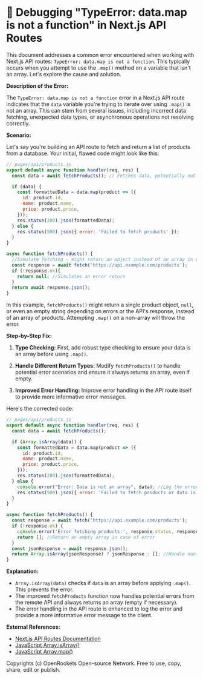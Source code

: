 # 🐞 Debugging "TypeError: data.map is not a function" in Next.js API Routes


This document addresses a common error encountered when working with Next.js API routes: `TypeError: data.map is not a function`. This typically occurs when you attempt to use the `.map()` method on a variable that isn't an array.  Let's explore the cause and solution.

**Description of the Error:**

The `TypeError: data.map is not a function` error in a Next.js API route indicates that the `data` variable you're trying to iterate over using `.map()` is not an array.  This can stem from several issues, including incorrect data fetching, unexpected data types, or asynchronous operations not resolving correctly.

**Scenario:**

Let's say you're building an API route to fetch and return a list of products from a database.  Your initial, flawed code might look like this:

```javascript
// pages/api/products.js
export default async function handler(req, res) {
  const data = await fetchProducts(); // Fetches data, potentially not an array

  if (data) {
    const formattedData = data.map(product => ({
      id: product.id,
      name: product.name,
      price: product.price,
    }));
    res.status(200).json(formattedData);
  } else {
    res.status(500).json({ error: 'Failed to fetch products' });
  }
}

async function fetchProducts() {
  //Simulate fetching - might return an object instead of an array in error cases
  const response = await fetch('https://api.example.com/products');
  if (!response.ok){
    return null; //Simulates an error return
  }
  return await response.json();
}
```

In this example, `fetchProducts()` might return a single product object, `null`, or even an empty string depending on errors or the API's response, instead of an array of products.  Attempting `.map()` on a non-array will throw the error.

**Step-by-Step Fix:**

1. **Type Checking:**  First, add robust type checking to ensure your data is an array before using `.map()`.

2. **Handle Different Return Types:** Modify `fetchProducts()` to handle potential error scenarios and ensure it always returns an array, even if empty.


3. **Improved Error Handling:** Improve error handling in the API route itself to provide more informative error messages.

Here's the corrected code:

```javascript
// pages/api/products.js
export default async function handler(req, res) {
  const data = await fetchProducts();

  if (Array.isArray(data)) {
    const formattedData = data.map(product => ({
      id: product.id,
      name: product.name,
      price: product.price,
    }));
    res.status(200).json(formattedData);
  } else {
    console.error("Error: Data is not an array", data); //Log the error for debugging
    res.status(500).json({ error: 'Failed to fetch products or data is not an array' });
  }
}

async function fetchProducts() {
  const response = await fetch('https://api.example.com/products');
  if (!response.ok) {
    console.error('Error fetching products:', response.status, response.statusText);
    return []; //Return an empty array in case of error
  }
  const jsonResponse = await response.json();
  return Array.isArray(jsonResponse) ? jsonResponse : []; //Handle non-array responses
}
```

**Explanation:**

* `Array.isArray(data)` checks if `data` is an array before applying `.map()`. This prevents the error.
* The improved `fetchProducts` function now handles potential errors from the remote API and always returns an array (empty if necessary).
* The error handling in the API route is enhanced to log the error and provide a more informative error message to the client.

**External References:**

* [Next.js API Routes Documentation](https://nextjs.org/docs/api-routes/introduction)
* [JavaScript Array.isArray()](https://developer.mozilla.org/en-US/docs/Web/JavaScript/Reference/Global_Objects/Array/isArray)
* [JavaScript Array.map()](https://developer.mozilla.org/en-US/docs/Web/JavaScript/Reference/Global_Objects/Array/map)


Copyrights (c) OpenRockets Open-source Network. Free to use, copy, share, edit or publish.

